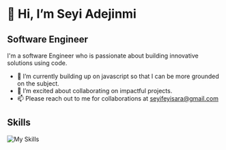 #  👋 Hi, I’m Seyi Adejinmi

## Software Engineer

I'm a software Engineer who is passionate about building innovative solutions using code.

- 🌱 I’m currently building up on javascript so that I can be more grounded on the subject.
- 💞️ I’m excited about collaborating on impactful projects.
- 📫 Please reach out to me for collaborations at seyifeyisara@gmail.com




## Skills
![My Skills](https://skillicons.dev/icons?i=html,css,py,git,github,postgresql,flask)

<!---
AdejinmiSeyi/AdejinmiSeyi is a ✨ special ✨ repository because its `README.md` (this file) appears on your GitHub profile.
You can click the Preview link to take a look at your changes.
--->
